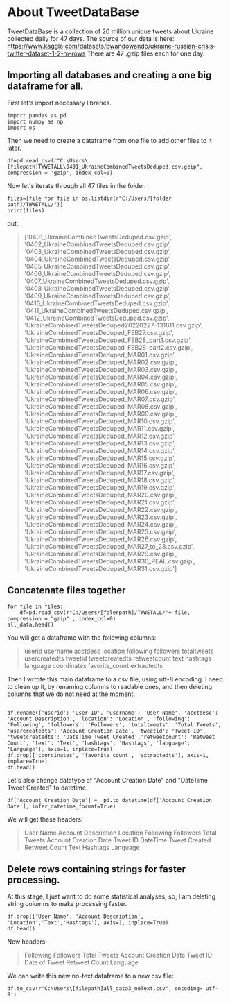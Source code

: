 # About TweetDataBase
TweetDataBase is a collection of 20 million unique tweets about Ukraine collected daily for 47 days. 
The source of our data is here: https://www.kaggle.com/datasets/bwandowando/ukraine-russian-crisis-twitter-dataset-1-2-m-rows
There are 47 .gzip files each for one day. 
## Importing all databases and creating a one big dataframe for all. 
First let's import necessary libraries.
```
import pandas as pd
import numpy as np
import os
```
Then we need to create a dataframe from one file to add other files to it later.
```
df=pd.read_csv(r"C:\Users\[filepath]TWWETALL\0401_UkraineCombinedTweetsDeduped.csv.gzip", compression = 'gzip', index_col=0)
```
Now let's iterate through all 47 files in the folder.
```
files=[file for file in os.listdir(r"C:/Users/[folder path]/TWWETALL/")]
print(files)
```
out:
>['0401_UkraineCombinedTweetsDeduped.csv.gzip', '0402_UkraineCombinedTweetsDeduped.csv.gzip', '0403_UkraineCombinedTweetsDeduped.csv.gzip', '0404_UkraineCombinedTweetsDeduped.csv.gzip', '0405_UkraineCombinedTweetsDeduped.csv.gzip', '0406_UkraineCombinedTweetsDeduped.csv.gzip', '0407_UkraineCombinedTweetsDeduped.csv.gzip', '0408_UkraineCombinedTweetsDeduped.csv.gzip', '0409_UkraineCombinedTweetsDeduped.csv.gzip', '0410_UkraineCombinedTweetsDeduped.csv.gzip', '0411_UkraineCombinedTweetsDeduped.csv.gzip', '0412_UkraineCombinedTweetsDeduped.csv.gzip', 'UkraineCombinedTweetsDeduped20220227-131611.csv.gzip', 'UkraineCombinedTweetsDeduped_FEB27.csv.gzip', 'UkraineCombinedTweetsDeduped_FEB28_part1.csv.gzip', 'UkraineCombinedTweetsDeduped_FEB28_part2.csv.gzip', 'UkraineCombinedTweetsDeduped_MAR01.csv.gzip', 'UkraineCombinedTweetsDeduped_MAR02.csv.gzip', 'UkraineCombinedTweetsDeduped_MAR03.csv.gzip', 'UkraineCombinedTweetsDeduped_MAR04.csv.gzip', 'UkraineCombinedTweetsDeduped_MAR05.csv.gzip', 'UkraineCombinedTweetsDeduped_MAR06.csv.gzip', 'UkraineCombinedTweetsDeduped_MAR07.csv.gzip', 'UkraineCombinedTweetsDeduped_MAR08.csv.gzip', 'UkraineCombinedTweetsDeduped_MAR09.csv.gzip', 'UkraineCombinedTweetsDeduped_MAR10.csv.gzip', 'UkraineCombinedTweetsDeduped_MAR11.csv.gzip', 'UkraineCombinedTweetsDeduped_MAR12.csv.gzip', 'UkraineCombinedTweetsDeduped_MAR13.csv.gzip', 'UkraineCombinedTweetsDeduped_MAR14.csv.gzip', 'UkraineCombinedTweetsDeduped_MAR15.csv.gzip', 'UkraineCombinedTweetsDeduped_MAR16.csv.gzip', 'UkraineCombinedTweetsDeduped_MAR17.csv.gzip', 'UkraineCombinedTweetsDeduped_MAR18.csv.gzip', 'UkraineCombinedTweetsDeduped_MAR19.csv.gzip', 'UkraineCombinedTweetsDeduped_MAR20.csv.gzip', 'UkraineCombinedTweetsDeduped_MAR21.csv.gzip', 'UkraineCombinedTweetsDeduped_MAR22.csv.gzip', 'UkraineCombinedTweetsDeduped_MAR23.csv.gzip', 'UkraineCombinedTweetsDeduped_MAR24.csv.gzip', 'UkraineCombinedTweetsDeduped_MAR25.csv.gzip', 'UkraineCombinedTweetsDeduped_MAR26.csv.gzip', 'UkraineCombinedTweetsDeduped_MAR27_to_28.csv.gzip', 'UkraineCombinedTweetsDeduped_MAR29.csv.gzip', 'UkraineCombinedTweetsDeduped_MAR30_REAL.csv.gzip', 'UkraineCombinedTweetsDeduped_MAR31.csv.gzip']

## Concatenate files together
```
for file in files:
    df=pd.read_csv(r"C:/Users/[folerpath]/TWWETALL/"+ file, compression = "gzip" , index_col=0)
all_data.head()
```
You will get a dataframe with the following columns:
>userid	username	acctdesc	location	following	followers	totaltweets	usercreatedts	tweetid	tweetcreatedts	retweetcount	text	hashtags	language	coordinates	favorite_count	extractedts

Then I wrrote this main dataframe to a csv file, using utf-8 encoding. 
I need to clean up it, by renaming columns to readable ones, and then deleting columns that we do not need at the moment. 

```

df.rename({'userid': 'User ID', 'username': 'User Name', 'acctdesc': 'Account Description', 'location': 'Location', 'following': 'Following', 'followers': 'Followers', 'totaltweets': 'Total Tweets', 'usercreatedts': 'Account Creation Date', 'tweetid': 'Tweet ID', 'tweetcreatedts': 'DateTime Tweet Created','retweetcount': 'Retweet Count', 'text': 'Text', 'hashtags': 'Hashtags', 'language': 'Language'}, axis=1, inplace=True)
df.drop(['coordinates', 'favorite_count', 'extractedts'], axis=1, inplace=True) 
df.head()
```
Let's also change datatype of "Account Creation Date" and "DateTime Tweet Created" to datetime.
```
df['Account Creation Date'] =  pd.to_datetime(df['Account Creation Date'], infer_datetime_format=True)
```
We will get these headers:
> User Name	Account Description	Location	Following	Followers	Total Tweets	Account Creation Date	Tweet ID	DateTime Tweet Created	Retweet Count	Text	Hashtags	Language

## Delete rows containing strings for faster processing.
At this stage, I just want to do some statistical analyses, so, I am deleting string columns to make processing faster. 
```
df.drop(['User Name', 'Account Description', 'Location','Text','Hashtags'], axis=1, inplace=True)
df.head()
```
New headers:
>Following	Followers	Total Tweets	Account Creation Date	Tweet ID	Date of Tweet	Retweet Count	Language

We can write this new no-text dataframe to a new csv file:
```
df.to_csv(r"C:\Users\[filepath]all_data3_noText.csv", encoding='utf-8')
```




